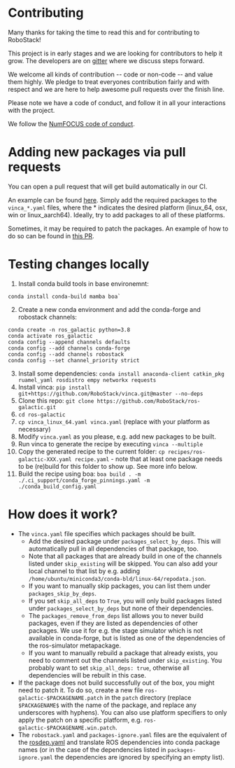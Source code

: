 # Contributing

Many thanks for taking the time to read this and for contributing to RoboStack!

This project is in early stages and we are looking for contributors to help it grow. 
The developers are on [gitter](https://gitter.im/RoboStack/Lobby) where we discuss steps forward.

We welcome all kinds of contribution -- code or non-code -- and value them
highly. We pledge to treat everyones contribution fairly and with respect and
we are here to help awesome pull requests over the finish line.

Please note we have a code of conduct, and follow it in all your interactions with the project.

We follow the [NumFOCUS code of conduct](https://numfocus.org/code-of-conduct).


# Adding new packages via pull requests
You can open a pull request that will get build automatically in our CI.

An example can be found [here](https://github.com/RoboStack/ros-galactic/pull/44). Simply add the required packages to the `vinca_*.yaml` files, where the * indicates the desired platform (linux_64, osx, win or linux_aarch64). Ideally, try to add packages to all of these platforms.

Sometimes, it may be required to patch the packages. An example of how to do so can be found in [this PR](https://github.com/RoboStack/ros-galactic/pull/32).


# Testing changes locally

1. Install conda build tools in base environemnt:
```
conda install conda-build mamba boa`
```

2. Create a new conda environment and add the conda-forge and robostack channels:
```
conda create -n ros_galactic python=3.8
conda activate ros_galactic
conda config --append channels defaults
conda config --add channels conda-forge
conda config --add channels robostack
conda config --set channel_priority strict
```
3. Install some dependencies: `conda install anaconda-client catkin_pkg ruamel_yaml rosdistro empy networkx requests`
4. Install vinca: `pip install git+https://github.com/RoboStack/vinca.git@master --no-deps`
5. Clone this repo: `git clone https://github.com/RoboStack/ros-galactic.git`
6. `cd ros-galactic`
7. `cp vinca_linux_64.yaml vinca.yaml` (replace with your platform as necessary)
8. Modify `vinca.yaml` as you please, e.g. add new packages to be built.
9. Run vinca to generate the recipe by executing `vinca --multiple`
10. Copy the generated recipe to the current folder: `cp recipes/ros-galactic-XXX.yaml recipe.yaml` - note that at least one package needs to be (re)build for this folder to show up. See more info below.
11. Build the recipe using boa: `boa build . -m ./.ci_support/conda_forge_pinnings.yaml -m ./conda_build_config.yaml`

# How does it work?
- The `vinca.yaml` file specifies which packages should be built. 
  - Add the desired package under `packages_select_by_deps`. This will automatically pull in all dependencies of that package, too.
  - Note that all packages that are already build in one of the channels listed under `skip_existing` will be skipped. You can also add your local channel to that list by e.g. adding `/home/ubuntu/miniconda3/conda-bld/linux-64/repodata.json`. 
  - If you want to manually skip packages, you can list them under `packages_skip_by_deps`.
  - If you set `skip_all_deps` to `True`, you will only build packages listed under `packages_select_by_deps` but none of their dependencies.
  - The `packages_remove_from_deps` list allows you to never build packages, even if they are listed as dependencies of other packages. We use it for e.g. the stage simulator which is not available in conda-forge, but is listed as one of the dependencies of the ros-simulator metapackage.
  - If you want to manually rebuild a package that already exists, you need to comment out the channels listed under `skip_existing`. You probably want to set `skip_all_deps: true`, otherwise all dependencies will be rebuilt in this case.
- If the package does not build successfully out of the box, you might need to patch it. To do so, create a new file `ros-galactic-$PACKAGENAME.patch` in the `patch` directory (replace `$PACKAGENAME$` with the name of the package, and replace any underscores with hyphens). You can also use platform specifiers to only apply the patch on a specific platform, e.g. `ros-galactic-$PACKAGENAME.win.patch`.
- The `robostack.yaml` and `packages-ignore.yaml` files are the equivalent of the [rosdep.yaml](http://wiki.ros.org/rosdep/rosdep.yaml) and translate ROS dependencies into conda package names (or in the case of the dependencies listed in `packages-ignore.yaml` the dependencies are ignored by specifying an empty list).
